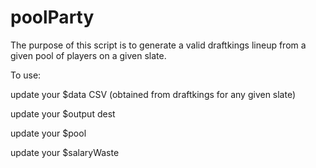 # poolParty

The purpose of this script is to generate a valid draftkings lineup from a given pool of players on a given slate. 

To use:

update your $data CSV (obtained from draftkings for any given slate)

update your $output dest

update your $pool

update your $salaryWaste

